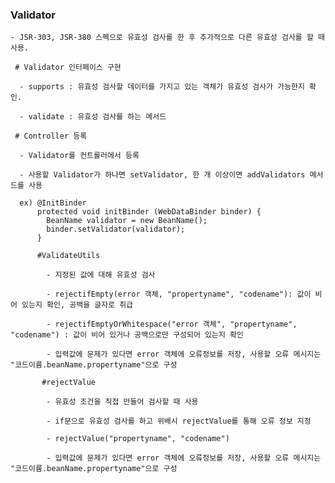 ### Validator

    - JSR-303, JSR-380 스펙으로 유효성 검사를 한 후 추가적으로 다른 유효성 검사를 할 때 사용.
    
     # Validator 인터페이스 구현 
     
      - supports : 유효성 검사할 데이터를 가지고 있는 객체가 유효성 검사가 가능한지 확인.
      
      - validate : 유효성 검사를 하는 메서드
      
     # Controller 등록
     
      - Validator를 컨트롤러에서 등록
      
      - 사용할 Validator가 하나면 setValidator, 한 개 이상이면 addValidators 메서드를 사용
      
      ex) @InitBinder
          protected void initBinder (WebDataBinder binder) {
            BeanName validator = new BeanName();
            binder.setValidator(validator);
          }
          
          #ValidateUtils
          
            - 지정된 값에 대해 유효성 검사
            
            - rejectifEmpty(error 객체, "propertyname", "codename"): 값이 비어 있는지 확인, 공백을 글자로 취급
            
            - rejectifEmptyOrWhitespace("error 객체", "propertyname", "codename") : 값이 비어 있거나 공백으로만 구성되어 있는지 확인
            
            - 입력값에 문제가 있다면 error 객체에 오류정보를 저장, 사용할 오류 메시지는 "코드이름.beanName.propertyname"으로 구성
            
           #rejectValue
           
            - 유효성 조건을 직접 만들어 검사할 때 사용
            
            - if문으로 유효성 검사를 하고 위배시 rejectValue를 통해 오류 정보 지정
            
            - rejectValue("propertyname", "codename")
            
            - 입력값에 문제가 있다면 error 객체에 오류정보를 저장, 사용할 오류 메시지는 "코드이름.beanName.propertyname"으로 구성
            

